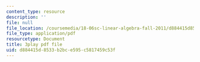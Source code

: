 ```yaml
---
content_type: resource
description: ''
file: null
file_location: /coursemedia/18-06sc-linear-algebra-fall-2011/d884415d8533b2bce595c5817459c53f_KUuxdk_V7To.pdf
file_type: application/pdf
resourcetype: Document
title: 3play pdf file
uid: d884415d-8533-b2bc-e595-c5817459c53f
---
```

